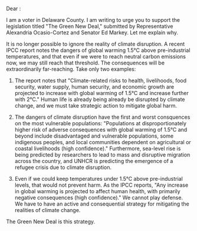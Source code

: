 

Dear :

I am a voter in Delaware County. I am writing to urge you to support the legislation titled "The Green New Deal," submitted by Representative Alexandria Ocasio-Cortez and Senator Ed Markey. Let me explain why.

It is no longer possible to ignore the reality of climate disruption. A recent IPCC report notes the dangers of global warming 1.5°C above pre-industrial temperatures, and that even if we were to reach neutral carbon emissions now, we may still reach that threshold. The consequences will be extraordinarily far-reaching. Take only two examples:

1. The report notes that "Climate-related risks to health, livelihoods, food security, water supply, human security, and economic growth are projected to increase with global warming of 1.5°C and increase further with 2°C." Human life is already being already be disrupted by climate change, and we must take strategic action to mitigate global harm.

2. The dangers of climate disruption have the  first and worst consquences on the most vulnerable populations: "Populations at disproportionately higher risk of adverse consequences with global warming of 1.5°C and beyond include disadvantaged and vulnerable populations, some indigenous peoples, and local communities dependent on agricultural or coastal livelihoods (high confidence)." Furthermore, sea-level rise is being predicted by researchers to lead to mass and disruptive migration across the country, and UNHCR is predicting the emergence of a  refugee crisis due to climate disruption. 

3. Even if we could keep temperatures under 1.5°C above pre-industrial levels, that would not prevent harm. As the IPCC reports, "Any increase in global warming is projected to affect human health, with primarily negative consequences (high confidence)." We cannot play defense. We have to have an active and consequential strategy for mitigating the realities of climate change.

The Green New Deal is this strategy.